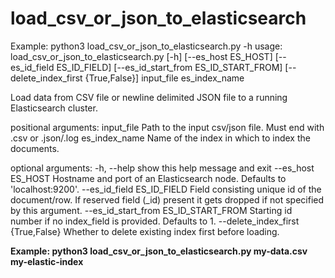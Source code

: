 # load_csv_or_json_to_elasticsearch

Example:
python3 load_csv_or_json_to_elasticsearch.py -h
usage: load_csv_or_json_to_elasticsearch.py [-h] [--es_host ES_HOST]
                                            [--es_id_field ES_ID_FIELD]
                                            [--es_id_start_from ES_ID_START_FROM]
                                            [--delete_index_first {True,False}]
                                            input_file es_index_name

Load data from CSV file or newline delimited JSON file to a running Elasticsearch cluster.

positional arguments:
  input_file            Path to the input csv/json file. Must end with .csv or
                        .json/.log
  es_index_name         Name of the index in which to index the documents.

optional arguments:
  -h, --help            show this help message and exit
  --es_host ES_HOST     Hostname and port of an Elasticsearch node. Defaults
                        to 'localhost:9200'.
  --es_id_field ES_ID_FIELD
                        Field consisting unique id of the document/row. If
                        reserved field (_id) present it gets dropped if not
                        specified by this argument.
  --es_id_start_from ES_ID_START_FROM
                        Starting id number if no index_field is provided.
                        Defaults to 1.
  --delete_index_first {True,False}
                        Whether to delete existing index first before loading.

**Example: python3 load_csv_or_json_to_elasticsearch.py my-data.csv my-elastic-index**